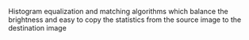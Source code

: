Histogram equalization and matching algorithms which balance the brightness and easy to copy the statistics from the source image to the destination image
